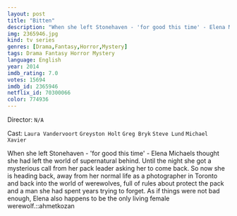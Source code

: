 ```yaml
---
layout: post
title: "Bitten"
description: "When she left Stonehaven - 'for good this time' - Elena Michaels thought she had left the world of supernatural behind. Until the night she got a mysterious call from her pack leader asking her to come back. So now she is heading back, away from her normal life as a photographer in Toronto and back into the world of werewolves, full of rules about protect the pack and a man she had spent years trying to forget. As if things were not bad enough, Elena .."
img: 2365946.jpg
kind: tv series
genres: [Drama,Fantasy,Horror,Mystery]
tags: Drama Fantasy Horror Mystery 
language: English
year: 2014
imdb_rating: 7.0
votes: 15694
imdb_id: 2365946
netflix_id: 70300066
color: 774936
---
```

Director: `N/A`  

Cast: `Laura Vandervoort` `Greyston Holt` `Greg Bryk` `Steve Lund` `Michael Xavier` 

When she left Stonehaven - 'for good this time' - Elena Michaels thought she had left the world of supernatural behind. Until the night she got a mysterious call from her pack leader asking her to come back. So now she is heading back, away from her normal life as a photographer in Toronto and back into the world of werewolves, full of rules about protect the pack and a man she had spent years trying to forget. As if things were not bad enough, Elena also happens to be the only living female werewolf.::ahmetkozan